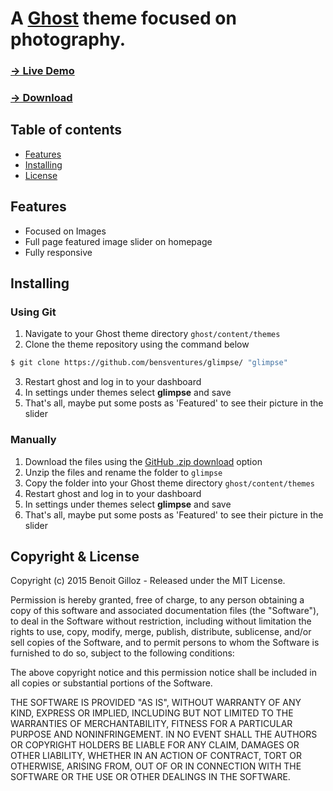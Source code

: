 # A [Ghost](https://ghost.org/) theme focused on photography.

### [→ Live Demo](http://bensventur.es/)
### [→ Download](https://github.com/bensventures/glimpse/archive/master.zip)

## Table of contents

* [Features](#features)
* [Installing](#installing)
* [License](#license)

## Features

* Focused on Images
* Full page featured image slider on homepage
* Fully responsive

## Installing

### Using Git
1. Navigate to your Ghost theme directory `ghost/content/themes`
2. Clone the theme repository using the command below
```sh
$ git clone https://github.com/bensventures/glimpse/ "glimpse"
```
3. Restart ghost and log in to your dashboard
4. In settings under themes select **glimpse** and save
5. That's all, maybe put some posts as 'Featured' to see their picture in the slider


### Manually
1. Download the files using the [GitHub .zip download](https://github.com/bensventures/glimpse/archive/master.zip) option
2. Unzip the files and rename the folder to `glimpse`
4. Copy the folder into your Ghost theme directory `ghost/content/themes`
5. Restart ghost and log in to your dashboard
6. In settings under themes select **glimpse** and save
5. That's all, maybe put some posts as 'Featured' to see their picture in the slider

## Copyright & License

Copyright (c) 2015 Benoit Gilloz - Released under the MIT License.

Permission is hereby granted, free of charge, to any person obtaining a copy of this software and associated documentation files (the "Software"), to deal in the Software without restriction, including without limitation the rights to use, copy, modify, merge, publish, distribute, sublicense, and/or sell copies of the Software, and to permit persons to whom the Software is furnished to do so, subject to the following conditions:

The above copyright notice and this permission notice shall be included in all copies or substantial portions of the Software.

THE SOFTWARE IS PROVIDED "AS IS", WITHOUT WARRANTY OF ANY KIND, EXPRESS OR IMPLIED, INCLUDING BUT NOT LIMITED TO THE WARRANTIES OF MERCHANTABILITY, FITNESS FOR A PARTICULAR PURPOSE AND
NONINFRINGEMENT. IN NO EVENT SHALL THE AUTHORS OR COPYRIGHT HOLDERS BE LIABLE FOR ANY CLAIM, DAMAGES OR OTHER LIABILITY, WHETHER IN AN ACTION OF CONTRACT, TORT OR OTHERWISE, ARISING FROM, OUT OF OR IN CONNECTION WITH THE SOFTWARE OR THE USE OR OTHER DEALINGS IN THE SOFTWARE.
